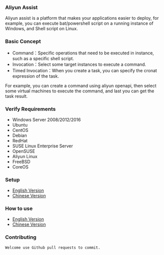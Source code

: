 ### Aliyun Assist

Aliyun assist is a platform that makes your applications easier to deploy, for example, you can execute bat/powershell script on a running instance of Windows, and Shell script on Linux.


### Basic Concept
-   Command：Specific operations that need to be executed in instance, such as a specific shell script.
-   Invocation：Select some target instances to execute a command.
-   Timed Invocation：When you create a task, you can specify the cronat expression of the task.

For example, you can create a command using aliyun openapi, then select some virtual machines to execute the command, and last you can get the task result.

### Verify Requirements

-   Windows Server 2008/2012/2016
-   Ubuntu
-   CentOS
-   Debian
-   RedHat
-   SUSE Linux Enterprise Server
-   OpenSUSE
-   Aliyun Linux
-   FreeBSD
-   CoreOS

### Setup
- [English Version](https://www.alibabacloud.com/help/doc-detail/64921.htm)
- [Chinese Version](https://help.aliyun.com/document_detail/64921.html)


### How to use
- [English Version](https://help.aliyun.com/document_detail/64741.html)
- [Chinese Version](https://www.alibabacloud.com/help/doc-detail/64741.html)

### Contributing

    Welcome use Github pull requests to commit.  
